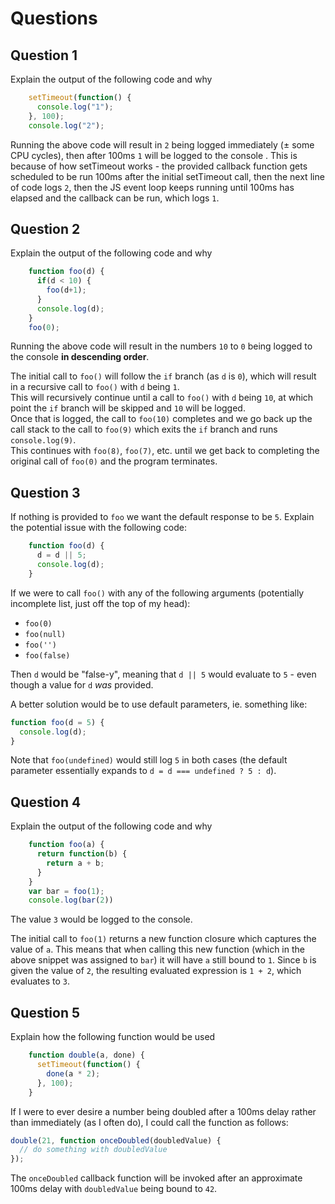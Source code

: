 # Questions

## Question 1

Explain the output of the following code and why

```js
    setTimeout(function() {
      console.log("1");
    }, 100);
    console.log("2");
```

Running the above code will result in `2` being logged immediately (± some CPU
cycles), then after 100ms `1` will be logged to the console
.
This is because of how setTimeout works - the provided callback function gets
scheduled to be run 100ms after the initial setTimeout call, then the next line
of code logs `2`, then the JS event loop keeps running until 100ms has elapsed
and the callback can be run, which logs `1`.

## Question 2

Explain the output of the following code and why

```js
    function foo(d) {
      if(d < 10) {
        foo(d+1);
      }
      console.log(d);
    }
    foo(0);
```

Running the above code will result in the numbers `10` to `0` being logged to the
console **in descending order**.

The initial call to `foo()` will follow the `if` branch (as `d` is `0`), which
will result in a recursive call to `foo()` with `d` being `1`.  \
This will recursively continue until a call to `foo()` with `d` being `10`, at
which point the `if` branch will be skipped and `10` will be logged.  \
Once that is logged, the call to `foo(10)` completes and we go back up the call
stack to the call to `foo(9)` which exits the `if` branch and runs
`console.log(9)`.  \
This continues with `foo(8)`, `foo(7)`, etc. until we get back to completing the
original call of `foo(0)` and the program terminates.

## Question 3

If nothing is provided to `foo` we want the default response to be `5`.
Explain the potential issue with the following code:

```js
    function foo(d) {
      d = d || 5;
      console.log(d);
    }
```

If we were to call `foo()` with any of the following arguments (potentially
incomplete list, just off the top of my head):

- `foo(0)`
- `foo(null)`
- `foo('')`
- `foo(false)`

Then `d` would be "false-y", meaning that `d || 5` would evaluate to `5` - even
though a value for `d` _was_ provided.

A better solution would be to use default parameters, ie. something like:

```js
function foo(d = 5) {
  console.log(d);
}
```

Note that `foo(undefined)` would still log `5` in both cases (the default
parameter essentially expands to `d = d === undefined ? 5 : d`).

## Question 4

Explain the output of the following code and why

```js
    function foo(a) {
      return function(b) {
        return a + b;
      }
    }
    var bar = foo(1);
    console.log(bar(2))
```

The value `3` would be logged to the console.

The initial call to `foo(1)` returns a new function closure which captures the
value of `a`. This means that when calling this new function (which in the above
snippet was assigned to `bar`) it will have `a` still bound to `1`. Since `b` is
given the value of `2`, the resulting evaluated expression is `1 + 2`, which
evaluates to `3`.

## Question 5

Explain how the following function would be used

```js
    function double(a, done) {
      setTimeout(function() {
        done(a * 2);
      }, 100);
    }
```

If I were to ever desire a number being doubled after a 100ms delay rather than
immediately (as I often do), I could call the function as follows:

```js
double(21, function onceDoubled(doubledValue) {
  // do something with doubledValue
});
```

The `onceDoubled` callback function will be invoked after an approximate 100ms
delay with `doubledValue` being bound to `42`.
